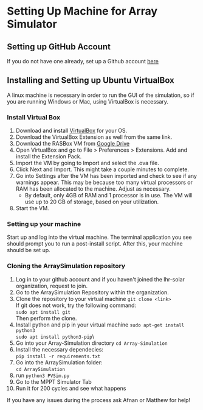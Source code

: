 # Setting Up Machine for Array Simulator
## Setting up GitHub Account
If you do not have one already, set up a Github account [here](https://github.com/)

## Installing and Setting up Ubuntu VirtualBox
A linux machine is necessary in order to run the GUI of the simulation, so if you are running Windows or Mac, using VirtualBox is necessary.
### Install Virtual Box
1. Download and install [VirtualBox](https://www.virtualbox.org/wiki/Downloads) for your OS.
2. Download the VirtualBox Extension as well from the same link.
3. Download the RASBox VM from [Google Drive](https://drive.google.com/file/d/1w93RLiauBfxyeFN1s5DmGF2VfKqs-5xN/view?usp=sharing)
4. Open VirtualBox and go to File > Preferences > Extensions. Add and install the Extension Pack.
5. Import the VM by going to Import and select the .ova file.
6. Click Next and Import. This might take a couple minutes to complete.
7. Go into Settings after the VM has been imported and check to see if any warnings appear. This may be because too many virtual processors or RAM has been allocated to the machine. Adjust as necessary.
    - By default, only 4GB of RAM and 1 processor is in use. The VM will use up to 20 GB of storage, based on your utilization.
8. Start the VM.

### Setting up your machine
Start up and log into the virtual machine. The terminal application you see should prompt you to run a post-install script. After this, your machine should be set up.

### Cloning the ArraySimulation repository
1. Log in to your github account and if you haven't joined the lhr-solar organization, request to join. 
2. Go to the ArraySimulation Repository within the organization.
3. Clone the repository to your virtual machine
```git clone <link>```\
If git does not work, try the following command:\
```sudo apt install git```\
Then perform the clone.
4. Install python and pip in your virtual machine
```sudo apt-get install python3```\
```sudo apt install python3-pip```\
5. Go into your Array-Simulation directory
```cd Array-Simulation```
6. Install the necessary dependecies:\
```pip install -r requirements.txt```
7. Go into the ArraySimulation folder:\
```cd ArraySimulation```
8. run ```python3 PVSim.py```
9. Go to the MPPT Simulator Tab
10. Run it for 200 cycles and see what happens

If you have any issues during the process ask Afnan or Matthew for help!